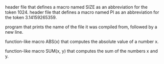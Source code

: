 header file that defines a macro named SIZE as an abbreviation for the token 1024.
header file that defines a macro named PI as an abbreviation for the token 3.14159265359.

program that prints the name of the file it was compiled from, followed by a new line.

function-like macro ABS(x) that computes the absolute value of a number x.

function-like macro SUM(x, y) that computes the sum of the numbers x and y.

